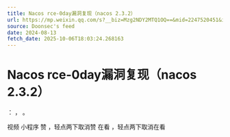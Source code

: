 ```yaml
---
title: Nacos rce-0day漏洞复现（nacos 2.3.2）
url: https://mp.weixin.qq.com/s?__biz=Mzg2NDY2MTQ1OQ==&mid=2247520451&idx=1&sn=f6428f0783a5c98a89dd8f149ea4c9bf
source: Doonsec's feed
date: 2024-08-13
fetch_date: 2025-10-06T18:03:24.268163
---
```


# Nacos rce-0day漏洞复现（nacos 2.3.2）

：
，
。

视频
小程序
赞
，轻点两下取消赞
在看
，轻点两下取消在看